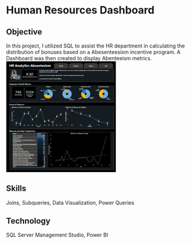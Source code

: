 <h1>Human Resources Dashboard</h1>

<h2>Objective</h2>
In this project, I utilized SQL to assist the HR department in calculating the distribution of bonuses based on a Abesenteesism incentive program. A Dashboard was then created to display Abenteeism metrics.

<img src="https://github.com/Sunny-Lai/HRDashboard/blob/main/HRAnalytics.png" width="300">

<h2>Skills</h2>
Joins, Subqueries, Data Visualization, Power Queries

<h2>Technology</h2>
SQL Server Management Studio, Power BI
